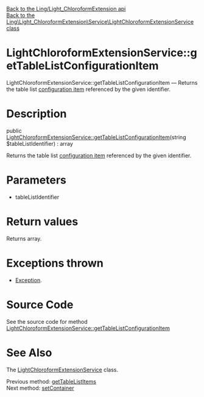 [Back to the Ling/Light_ChloroformExtension api](https://github.com/lingtalfi/Light_ChloroformExtension/blob/master/doc/api/Ling/Light_ChloroformExtension.md)<br>
[Back to the Ling\Light_ChloroformExtension\Service\LightChloroformExtensionService class](https://github.com/lingtalfi/Light_ChloroformExtension/blob/master/doc/api/Ling/Light_ChloroformExtension/Service/LightChloroformExtensionService.md)


LightChloroformExtensionService::getTableListConfigurationItem
================



LightChloroformExtensionService::getTableListConfigurationItem — Returns the table list [configuration item](https://github.com/lingtalfi/Light_ChloroformExtension/blob/master/doc/pages/conception-notes.md#configuration-item) referenced by the given identifier.




Description
================


public [LightChloroformExtensionService::getTableListConfigurationItem](https://github.com/lingtalfi/Light_ChloroformExtension/blob/master/doc/api/Ling/Light_ChloroformExtension/Service/LightChloroformExtensionService/getTableListConfigurationItem.md)(string $tableListIdentifier) : array




Returns the table list [configuration item](https://github.com/lingtalfi/Light_ChloroformExtension/blob/master/doc/pages/conception-notes.md#configuration-item) referenced by the given identifier.




Parameters
================


- tableListIdentifier

    


Return values
================

Returns array.


Exceptions thrown
================

- [Exception](http://php.net/manual/en/class.exception.php).&nbsp;







Source Code
===========
See the source code for method [LightChloroformExtensionService::getTableListConfigurationItem](https://github.com/lingtalfi/Light_ChloroformExtension/blob/master/Service/LightChloroformExtensionService.php#L126-L139)


See Also
================

The [LightChloroformExtensionService](https://github.com/lingtalfi/Light_ChloroformExtension/blob/master/doc/api/Ling/Light_ChloroformExtension/Service/LightChloroformExtensionService.md) class.

Previous method: [getTableListItems](https://github.com/lingtalfi/Light_ChloroformExtension/blob/master/doc/api/Ling/Light_ChloroformExtension/Service/LightChloroformExtensionService/getTableListItems.md)<br>Next method: [setContainer](https://github.com/lingtalfi/Light_ChloroformExtension/blob/master/doc/api/Ling/Light_ChloroformExtension/Service/LightChloroformExtensionService/setContainer.md)<br>


